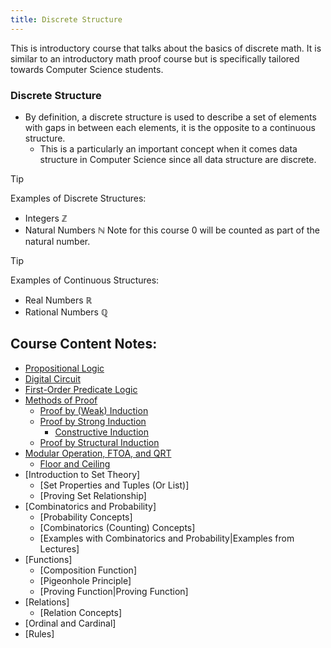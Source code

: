 ```yaml
---
title: Discrete Structure
---
```



This is introductory course that talks about the basics of discrete math.
It is similar to an introductory math proof course but is specifically tailored towards Computer Science students.

### Discrete Structure

- By definition, a discrete structure is used to describe a set of elements with gaps in between each elements, it is the opposite to a continuous structure.
  - This is a particularly an important concept when it comes data structure in Computer Science since all data structure are discrete.
  
> [!TIP]
>
> Examples of Discrete Structures: 
>
> - Integers $\mathbb {Z}$
> - Natural Numbers $\mathbb {N}$ Note for this course 0 will be counted as part of the natural number.

> [!TIP] 
>
> Examples of Continuous Structures: 
>
> - Real Numbers $\mathbb {R}$
> - Rational Numbers $\mathbb {Q}$


## Course Content Notes:

- [Propositional Logic](./content/Propositional-logic.md)
- [Digital Circuit](./content/Digital-Circuit.md)
- [First-Order Predicate Logic](./content/First-Order-Predicate-Logic.md)
- [Methods of Proof](./content/Method-of-Proof.md)
  - [Proof by (Weak) Induction](./content/Proof-by-Weak-Induction.md)
  - [Proof by Strong Induction](./content/Proof-by-Strong-Induction.md)
    - [Constructive Induction](./content/Constructive-Induction.md)
  - [Proof by Structural Induction](./content/Structural-Inducton.md)
- [Modular Operation, FTOA, and QRT](./content/Modular-Operation-FTOA-and-QRT.md)
  - [Floor and Ceiling](./content/Floor-Ceiling.md)
- [Introduction to Set Theory]
  - [Set Properties and Tuples (Or List)]
  - [Proving Set Relationship]
- [Combinatorics and Probability]
  - [Probability Concepts]
  - [Combinatorics (Counting) Concepts]
  - [Examples with Combinatorics and Probability|Examples from Lectures]
- [Functions]
  - [Composition Function]
  - [Pigeonhole Principle]
  - [Proving Function|Proving Function]
- [Relations]
  - [Relation Concepts]
- [Ordinal and Cardinal]
- [Rules]

